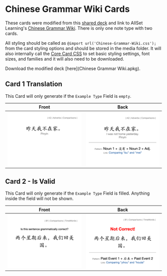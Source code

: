 # Chinese Grammar Wiki Cards

These cards were modified from this [shared deck](https://ankiweb.net/shared/info/782551504) and link to AllSet Learning's [Chinese Grammar Wiki](https://resources.allsetlearning.com/chinese/grammar/Main_Page). There is only one note type with two cards.

All styling should be called as `@import url('Chinese-Grammar-Wiki.css');` from the card styling options and should be stored in the media folder. It will also internally call the [Core Card CSS](/General%20Styles/core-card.css) to set basic styling settings, font sizes, and families and it will also need to be downloaded.

Download the modified deck [here](Chinese Grammar Wiki.apkg).

## Card 1 Translation

This Card will only generate if the `Example Type` Field is `empty`.

|Front| Back|
|:---:|:---:|
|<img src="./readme-Resources/Chinese-Grammar-Translation-Front.png" width="700px" />|<img src="./readme-Resources/Chinese-Grammar-Translation-Back.png" width="700px" />|

## Card 2 - Is Valid

This Card will only generate if the `Example Type` Field is filled. Anything inside the field will not be shown.

|Front| Back|
|:---:|:---:|
|<img src="./readme-Resources/Chinese-Grammar-Is-Valid-Front.png" width="700px" />|<img src="./readme-Resources/Chinese-Grammar-Is-Valid-Back.png" width="700px" />|
